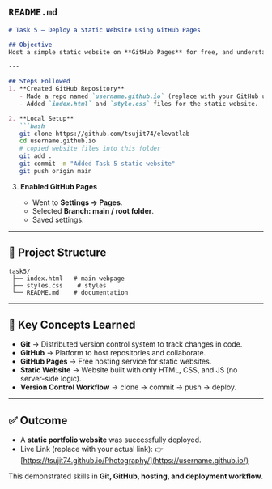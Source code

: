 

## `README.md`

````markdown
# Task 5 – Deploy a Static Website Using GitHub Pages

## Objective
Host a simple static website on **GitHub Pages** for free, and understand the workflow of version control and static hosting.

---

## Steps Followed
1. **Created GitHub Repository**  
   - Made a repo named `username.github.io` (replace with your GitHub username).  
   - Added `index.html` and `style.css` files for the static website.  

2. **Local Setup**  
   ```bash
   git clone https://github.com/tsujit74/elevatlab
   cd username.github.io
   # copied website files into this folder
   git add .
   git commit -m "Added Task 5 static website"
   git push origin main
````

3. **Enabled GitHub Pages**

   * Went to **Settings → Pages**.
   * Selected **Branch: main / root folder**.
   * Saved settings.
---

## 📂 Project Structure

```
task5/
 ├── index.html   # main webpage
 ├── styles.css    # styles
 └── README.md    # documentation
```

---

## 🔑 Key Concepts Learned

* **Git** → Distributed version control system to track changes in code.
* **GitHub** → Platform to host repositories and collaborate.
* **GitHub Pages** → Free hosting service for static websites.
* **Static Website** → Website built with only HTML, CSS, and JS (no server-side logic).
* **Version Control Workflow** → clone → commit → push → deploy.

---

## ✅ Outcome

* A **static portfolio website** was successfully deployed.
* Live Link (replace with your actual link):
  👉 [https://tsujit74.github.io/Photography/](https://username.github.io/)

This demonstrated skills in **Git, GitHub, hosting, and deployment workflow**.

